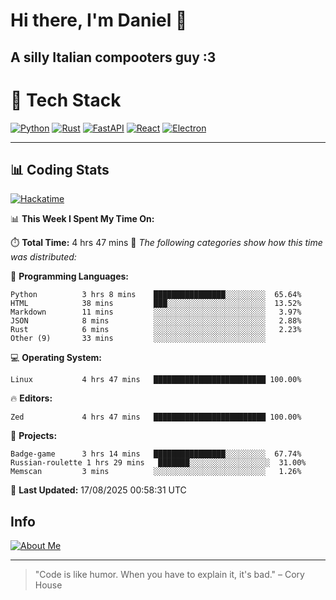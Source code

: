 # Hi there, I'm Daniel 👋

## A silly Italian compooters guy :3

# 🚀 Tech Stack

[![Python](https://img.shields.io/badge/Python-3.13%2B-blue?style=for-the-badge&logo=python&logoColor=white)](https://www.python.org/)
[![Rust](https://img.shields.io/badge/Rust-1.87%2B-black?style=for-the-badge&logo=rust&logoColor=white)](https://www.rust-lang.org/)
[![FastAPI](https://img.shields.io/badge/FastAPI-0.110.0%2B-green?style=for-the-badge&logo=fastapi&logoColor=white)](https://fastapi.tiangolo.com/)
[![React](https://img.shields.io/badge/React-19.1.0%2B-blue?style=for-the-badge&logo=react&logoColor=white)](https://react.dev/)
[![Electron](https://img.shields.io/badge/Electron-36.2.0%2B-dark?style=for-the-badge&logo=electron&logoColor=white)](https://www.electronjs.org/)

---

## 📊 Coding Stats

[![Hackatime](https://img.shields.io/badge/Hackatime-Hack%20Club-orange?style=for-the-badge&logo=wakatime&logoColor=white)](https://hackatime.hackclub.com)

<!--START_SECTION:waka-->
📊 **This Week I Spent My Time On:**

⏱️ **Total Time:** 4 hrs 47 mins
📝 *The following categories show how this time was distributed:*

💬 **Programming Languages:**
```text
Python          3 hrs 8 mins    ████████████████░░░░░░░░░  65.64%
HTML            38 mins         ███░░░░░░░░░░░░░░░░░░░░░░  13.52%
Markdown        11 mins         ░░░░░░░░░░░░░░░░░░░░░░░░░   3.97%
JSON            8 mins          ░░░░░░░░░░░░░░░░░░░░░░░░░   2.88%
Rust            6 mins          ░░░░░░░░░░░░░░░░░░░░░░░░░   2.23%
Other (9)       33 mins         ░░░░░░░░░░░░░░░░░░░░░░░░░
```

💻 **Operating System:**
```text
Linux           4 hrs 47 mins   █████████████████████████ 100.00%
```

🔥 **Editors:**
```text
Zed             4 hrs 47 mins   █████████████████████████ 100.00%
```

📁 **Projects:**
```text
Badge-game      3 hrs 14 mins   ████████████████░░░░░░░░░  67.74%
Russian-roulette 1 hrs 29 mins   ███████░░░░░░░░░░░░░░░░░░  31.00%
Memscan         3 mins          ░░░░░░░░░░░░░░░░░░░░░░░░░   1.26%
```

📅 **Last Updated:** 17/08/2025 00:58:31 UTC

<!--END_SECTION:waka-->


## Info
[![About Me](https://img.shields.io/badge/About--Me-black?style=for-the-badge&logo=numpy&logoColor=white)](https://danielscos.github.io/about_me)

---

> "Code is like humor. When you have to explain it, it's bad." – Cory House
